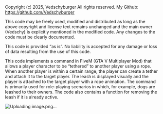 Copyright (c) 2025, Vedschyburger
All rights reserved.
My Github: https://github.com/Vedschyburger

This code may be freely used, modified and distributed as long as the above copyright and license text remains unchanged and the main owner (Vedschy) is explicitly mentioned in the modified code. 
Any changes to the code must be clearly documented.

This code is provided “as is”. No liability is accepted for any damage or loss of data resulting from the use of this code.

This code implements a command in FiveM (GTA V Multiplayer Mod) that allows a player character to be “tethered” to another player using a rope. 
When another player is within a certain range, the player can create a tether and attach it to the target player. 
The leash is displayed visually and the player is attached to the target player with a rope animation. 
The command is primarily used for role-playing scenarios in which, for example, dogs are leashed to their owners. 
The code also contains a function for removing the leash if it is already active.

![Uploading image.png…]()
